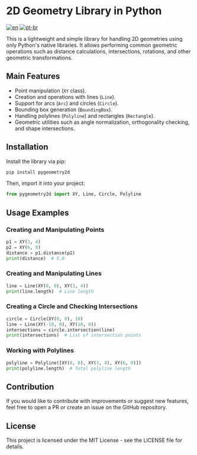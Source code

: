 # 2D Geometry Library in Python
[![en](https://img.shields.io/badge/lang-en-red.svg)](https://github.com/leonardopbatista/pygeometry2d/blob/master/README.md)
[![pt-br](https://img.shields.io/badge/lang-pt--br-green.svg)](https://github.com/leonardopbatista/pygeometry2d/blob/master/README.pt-br.md)

This is a lightweight and simple library for handling 2D geometries using only Python's native libraries. It allows performing common geometric operations such as distance calculations, intersections, rotations, and other geometric transformations.

## Main Features

- Point manipulation (`XY` class).
- Creation and operations with lines (`Line`).
- Support for arcs (`Arc`) and circles (`Circle`).
- Bounding box generation (`BoundingBox`).
- Handling polylines (`Polyline`) and rectangles (`Rectangle`).
- Geometric utilities such as angle normalization, orthogonality checking, and shape intersections.

## Installation

Install the library via pip:

```sh
pip install pygeometry2d
```

Then, import it into your project:

```python
from pygeometry2d import XY, Line, Circle, Polyline
```

## Usage Examples

### Creating and Manipulating Points

```python
p1 = XY(3, 4)
p2 = XY(6, 8)
distance = p1.distance(p2)
print(distance)  # 5.0
```

### Creating and Manipulating Lines

```python
line = Line(XY(0, 0), XY(3, 4))
print(line.length)  # Line length
```

### Creating a Circle and Checking Intersections

```python
circle = Circle(XY(0, 0), 10)
line = Line(XY(-10, 0), XY(10, 0))
intersections = circle.intersection(line)
print(intersections)  # List of intersection points
```

### Working with Polylines

```python
polyline = Polyline([XY(0, 0), XY(3, 4), XY(6, 0)])
print(polyline.length)  # Total polyline length
```

## Contribution

If you would like to contribute with improvements or suggest new features, feel free to open a PR or create an issue on the GitHub repository.

## License

This project is licensed under the MIT License - see the LICENSE file for details.

